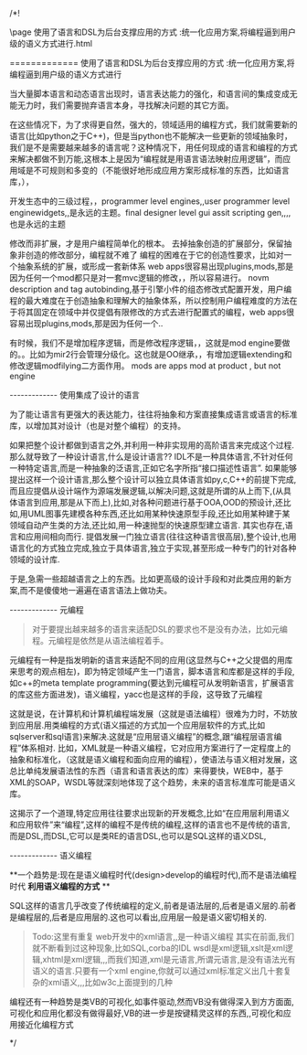 ﻿/*!

\page 使用了语言和DSL为后台支撑应用的方式 :统一化应用方案,将编程逼到用户级的语义方式进行.html

============= 使用了语言和DSL为后台支撑应用的方式 :统一化应用方案,将编程逼到用户级的语义方式进行

当大量脚本语言和动态语言出现时，语言表达能力的强化，和语言间的集成变成无能无力时，我们需要抛弃语言本身，寻找解决问题的其它方面。

在这些情况下，为了求得更自然，强大的，领域适用的编程方式，我们就需要新的语言(比如python之于C++)，但是当python也不能解决一些更新的领域抽象时，我们是不是需要越来越多的语言呢？这种情况下，用任何现成的语言和编程的方式来解决都做不到万能,这根本上是因为“编程就是用语言语法映射应用逻辑”，而应用域是不可规则和多变的（不能很好地形成应用方案形成标准的东西，比如语言库，），


开发生态中的三级过程，，programmer level engines,,user programmer level enginewidgets,,是永远的主题。final designer level gui assit scripting gen,,,,也是永远的主题


修改而非扩展，才是用户编程简单化的根本。
去掉抽象创造的扩展部分，保留抽象非创造的修改部分，编程就不难了
编程的困难在于它的创造性要求，比如对一个抽象系统的扩展，或形成一套新体系
web apps很容易出现plugins,mods,那是因为任何一个mod都只是对一套mvc逻辑的修改，，所以容易进行。
novm description and tag autobinding,基于引擎小件的组态修改式配置开发，用户编程的最大难度在于创造抽象和理解大的抽象体系，所以控制用户编程难度的方法在于将其固定在领域中并仅提倡有限修改的方式去进行配置式的编程，web apps很容易出现plugins,mods,那是因为任何一个..

有时候，我们不是增加程序逻辑，而是修改程序逻辑，，这就是mod engine要做的。。比如为mir2行会管理分级化。这也就是OO继承，，有增加逻辑extending和修改逻辑modfilying二方面作用。
mods are apps
mod at product , but not engine









------------- 使用集成了设计的语言


为了能让语言有更强大的表达能力，往往将抽象和方案直接集成语言或语言的标准库，以增加其对设计（也是对整个编程）的支持。

如果把整个设计都做到语言之外,并利用一种非实现用的高阶语言来完成这个过程.那么就导致了一种设计语言,什么是设计语言??
IDL不是一种具体语言,不针对任何一种特定语言,而是一种抽象的泛语言,正如它名字所指“接口描述性语言”.
如果能够提出这样一个设计语言,那么整个设计可以独立具体语言如py,c,C++的前提下完成,而且应提倡从设计端作为源端发展逻辑,以解决问题,这就是所谓的从上而下,(从具体语言到应用,那是从下而上),比如,对各种问题进行基于OOA,OOD的预设计,还比如,用UML图事先建模各种东西,还比如用某种快速原型手段,还比如用某种建于某领域自动产生类的方法,还比如,用一种速抛型的快速原型建立语言.
其实也存在,语言和应用间相向而行.
提倡发展一门独立语言(往往这种语言很高层),整个设计,也用语言化的方式独立完成,独立于具体语言,独立于实现,甚至形成一种专门的针对各种领域的设计库.



于是,急需一些超越语言之上的东西。比如更高级的设计手段和对此类应用的新方案,而不是傻傻地一遍遍在语言语法上做功夫。

------------- 元编程


>对于要提出越来越多的语言来适配DSL的要求也不是没有办法，比如元编程。元编程是依然是从语法编程着手。

元编程有一种是指发明新的语言来适配不同的应用(这显然与C++之父提倡的用库来思考的观点相左)，即为特定领域产生一门语言，脚本语言和库都是这样的手段,如c++的meta template programming(要达到元编程可从发明新语言，扩展语言的库这些方面进发)，语义编程，yacc也是这样的手段，这导致了元编程

这就是说，在计算机和计算机编程端发展（这就是语法编程）很难为力时，不妨放到应用层.用类编程的方式(语义描述的方式加一个应用层软件的方式,比如sqlserver和sql语言)来解决.这就是“应用层语义编程”的概念,跟“编程层语言编程”体系相对. 比如，XML就是一种语义编程，它对应用方案进行了一定程度上的抽象和标准化，（这就是语义编程和面向应用的编程），使语法与语义相对发展，这总比单纯发展语法性的东西（语言和语言表达的库）来得要快，WEB中，基于XML的SOAP，WSDL等就深刻地体现了这个趋势，未来的语言标准库可能是语义库。

这揭示了一个道理,特定应用往往要求出现新的开发概念,比如“在应用层利用语义和应用软件”来“编程”,这样的编程不是传统的编程,这样的语言也不是传统的语言,而是DSL,而DSL,它可以是类RE的语言DSL,也可以是SQL这样的语义DSL,

------------- 语义编程


**一个趋势是:现在是语义编程时代(design&gt;develop的编程时代),而不是语法编程时代 **利用语义编程的方式** **

SQL这样的语言几乎改变了传统编程的定义,前者是语法层的,后者是语义层的.前者是编程层的,后者是应用层的.这也可以看出,应用层一般是语义密切相关的.

>Todo:这里有重复 web开发中的xml语言,,是一种语义编程 其实在前面,我们就不断看到过这种现象,比如SQL,corba的IDL wsdl是xml逻辑,xslt是xml逻辑,xhtml是xml逻辑,,,而我们知道,xml是元语言,所谓元语言,是没有语法光有语义的语言.只要有一个xml engine,你就可以通过xml标准定义出几十套复杂的xml语义,,,比如w3c上面提到的几种

编程还有一种趋势是类VB的可视化,如事件驱动,然而VB没有做得深入到方方面面,可视化和应用化都没有做得最好,VB的进一步是按键精灵这样的东西,,可视化和应用接近化编程方式

*/